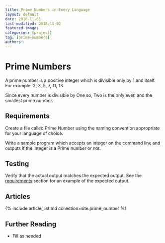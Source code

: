 ```yaml
---
title: Prime Numbers in Every Language
layout: default
date: 2018-11-01
last-modified: 2018-11-02
featured-image:
categories: [project]
tag: [prime-numbers]
authors:
---
```


# Prime Numbers

A prime number is a positive integer which is divisible only by 1 and itself.
For example: 2, 3, 5, 7, 11, 13

Since every number is divisible by One so, Two is the only even and the
smallest prime number.


## Requirements

Create a file called Prime Number using the naming
convention appropriate for your language of choice.

Write a sample program which accepts an integer on the command line
and outputs if the integer is a Prime number or not.

## Testing

Verify that the actual output matches the expected output. See the
[requirements][1] section for an example of the expected output.

## Articles

{% include article_list.md collection=site.prime_number %}

## Further Reading

- Fill as needed

[1]: #requirements
